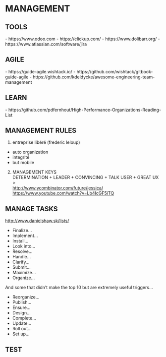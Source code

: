 <h1>MANAGEMENT</h1>

<h2>TOOLS</h2>
- https://www.odoo.com
- https://clickup.com/
- https://www.dolibarr.org/
- https://www.atlassian.com/software/jira

<h2>AGILE</h2>
- https://guide-agile.wishtack.io/
- https://github.com/wishtack/gitbook-guide-agile
- https://github.com/kdeldycke/awesome-engineering-team-management

<h2>LEARN</h2>
- https://github.com/pdfernhout/High-Performance-Organizations-Reading-List

<h2>MANAGEMENT RULES</h2>
<ol>
<li>entreprise libéré (frederic leloup)</li>
</ol>
<ul>
<li>auto organization</li>
<li>integrité</li>
<li>but mobile</li>
</ul>
<ol start="2">
<li>MANAGEMENT KEYS<br>
DETERMINATION + LEADER + CONVINCING + TALK USER + GREAT UX ><br>
<a href="http://www.ycombinator.com/future/jessica/">http://www.ycombinator.com/future/jessica/</a><br>
<a href="https://www.youtube.com/watch?v=Lb4IcGF5iTQ">https://www.youtube.com/watch?v=Lb4IcGF5iTQ</a></li>
</ol>
<h2>MANAGE TASKS</h2>
<p><a href="http://www.danielshaw.sk/lists/">http://www.danielshaw.sk/lists/</a></p>
<ul>
<li>Finalize…</li>
<li>Implement…</li>
<li>Install…</li>
<li>Look into…</li>
<li>Resolve…</li>
<li>Handle…</li>
<li>Clarify…</li>
<li>Submit…</li>
<li>Maximize…</li>
<li>Organize…</li>
</ul>
<p>And some that didn’t make the top 10 but are extremely useful triggers…</p>
<ul>
<li>Reorganize…</li>
<li>Publish…</li>
<li>Ensure…</li>
<li>Design…</li>
<li>Complete…</li>
<li>Update…</li>
<li>Roll out…</li>
<li>Set up…</li>
</ul>
<h2>TEST</h2>